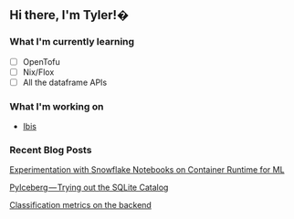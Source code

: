 ## Hi there, I'm Tyler!�

### What I'm currently learning
- [ ] OpenTofu
- [ ] Nix/Flox
- [ ] All the dataframe APIs

### What I'm working on
- [Ibis](https://github.com/ibis-project/ibis)

### Recent Blog Posts
<!-- BLOG-POST-LIST:START -->

[Experimentation with Snowflake Notebooks on Container Runtime for ML](https://www.linkedin.com/pulse/experimentation-snowflake-notebooks-container-runtime-tyler-white-aznle)

[PyIceberg — Trying out the SQLite Catalog](https://medium.com/learning-the-computers/pyiceberg-trying-out-the-sqlite-catalog-d7ace2a4ca5f?source=friends_link&sk=77307c4357fd01fce063ce52baf52298)

[Classification metrics on the backend](https://ibis-project.org/posts/classification-metrics-on-the-backend/)

<!-- BLOG-POST-LIST:END -->
